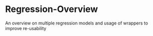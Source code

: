 # Regression-Overview
An overview on multiple regression models and usage of wrappers to improve re-usability
